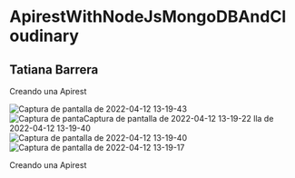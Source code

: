 # ApirestWithNodeJsMongoDBAndCloudinary

## Tatiana Barrera

Creando una Apirest

![Captura de pantalla de 2022-04-12 13-19-43](https://user-images.githubusercontent.com/91626236/163028730-a3ab55df-58b6-491e-8393-8ff35ce377ce.png)
![Captura de panta![Captura de pantalla de 2022-04-12 13-19-22](https://user-images.githubusercontent.com/91626236/163028768-d52e2cc1-f593-49c9-9ff0-b56ae0756721.png)
lla de 2022-04-12 13-19-40](https://user-images.githubusercontent.com/91626236/163028757-762eaa4b-f297-4ab2-9391-0bdbfe4bd658.png)
![Captura de pantalla de 2022-04-12 13-19-40](https://user-images.githubusercontent.com/91626236/163028784-e12aad62-34a1-450a-acc5-30f60c1cf9cf.png)
![Captura de pantalla de 2022-04-12 13-19-17](https://user-images.githubusercontent.com/91626236/163028928-8b8f46cf-3a38-40f1-a7f7-d658ab568025.png)

Creando una Apirest

